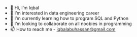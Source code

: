 - 👋 Hi, I’m Iqbal
- 👀 I’m interested in data engineering career
- 🌱 I’m currently learning how to program SQL and Python
- 💞️ I’m looking to collaborate on all noobies in programming 
- 📫 How to reach me - iqbalabuhassan@gmail.com

<!---
piscer2204/piscer2204 is a ✨ special ✨ repository because its `README.md` (this file) appears on your GitHub profile.
You can click the Preview link to take a look at your changes.
--->
